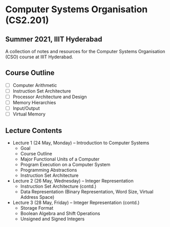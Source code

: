# Computer Systems Organisation (CS2.201)
## Summer 2021, IIIT Hyderabad

A collection of notes and resources for the Computer Systems Organisation (CSO) course at IIIT Hyderabad.

## Course Outline
- [ ] Computer Arithmetic
- [ ] Instruction Set Architecture
- [ ] Processor Architecture and Design
- [ ] Memory Hierarchies
- [ ] Input/Output
- [ ] Virtual Memory

## Lecture Contents
* Lecture 1 (24 May, Monday) – Introduction to Computer Systems
    - Goal
    - Course Outline
    - Major Functional Units of a Computer
    - Program Execution on a Computer System
    - Programming Abstractions
    - Instruction Set Architecture
* Lecture 2 (26 May, Wednesday) – Integer Representation
    - Instruction Set Architecture (contd.)
    - Data Representation (Binary Representation, Word Size, Virtual Address Space)
* Lecture 3 (28 May, Friday) – Integer Representation (contd.)
    - Storage Format
    - Boolean Algebra and Shift Operations
    - Unsigned and Signed Integers
